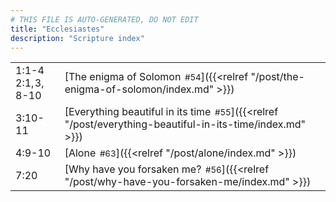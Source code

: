 ```yaml
---
# THIS FILE IS AUTO-GENERATED, DO NOT EDIT
title: "Ecclesiastes"
description: "Scripture index"
---
```


|  |  |
| --- | --- |
| 1:1-4 <br/> 2:1, 3, 8-10 | [The enigma of Solomon<span style="font-size:smaller; padding-left:0.5em;">#54</span>]({{<relref "/post/the-enigma-of-solomon/index.md" >}}) |
| 3:10-11 | [Everything beautiful in its time<span style="font-size:smaller; padding-left:0.5em;">#55</span>]({{<relref "/post/everything-beautiful-in-its-time/index.md" >}}) |
| 4:9-10 | [Alone<span style="font-size:smaller; padding-left:0.5em;">#63</span>]({{<relref "/post/alone/index.md" >}}) |
| 7:20 | [Why have you forsaken me?<span style="font-size:smaller; padding-left:0.5em;">#56</span>]({{<relref "/post/why-have-you-forsaken-me/index.md" >}}) |
